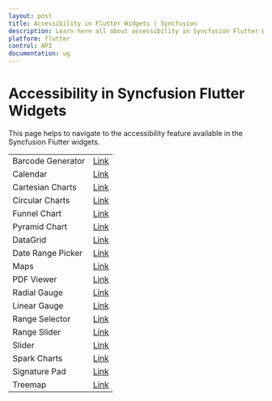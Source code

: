 ```yaml
---
layout: post
title: Accessibility in Flutter Widgets | Syncfusion
description: Learn here all about accessibility in Syncfusion Flutter Widgets and their reference links for each widget.
platform: flutter
control: API
documentation: ug
---
```


# Accessibility in Syncfusion Flutter Widgets 

This page helps to navigate to the accessibility feature available in the Syncfusion Flutter widgets.

<table>
    <tr>
        <td>
            Barcode Generator
        </td>
        <td>
            <a href="https://help.syncfusion.com/flutter/barcode/accessibility">Link</a>
        </td>
    </tr>
	<tr>
        <td>
            Calendar
        </td>
        <td>
            <a href="https://help.syncfusion.com/flutter/calendar/accessibility">Link</a>
        </td>
    </tr>
    <tr>
        <td>
            Cartesian Charts
        </td>
        <td>
            <a href="https://help.syncfusion.com/flutter/cartesian-charts/accessibility">Link</a>
        </td>
    </tr>
    <tr>
        <td>
            Circular Charts
        </td>
        <td>
            <a href="https://help.syncfusion.com/flutter/circular-charts/accessibility">Link</a>
        </td>
    </tr>
    <tr>
        <td>
           Funnel Chart
        </td>
        <td>
            <a href="https://help.syncfusion.com/flutter/funnel-chart/accessibility">Link</a>
        </td>
    </tr>
    <tr>
        <td>
            Pyramid Chart
        </td>
        <td>
            <a href="https://help.syncfusion.com/flutter/pyramid-chart/accessibility">Link</a>
        </td>
    </tr>
    <tr>
        <td>
            DataGrid
        </td>
        <td>
            <a href="https://help.syncfusion.com/flutter/datagrid/accessibility">Link</a>
        </td>
    </tr>
    <tr>
        <td>
          Date Range Picker
        </td>
       <td>
           <a href="https://help.syncfusion.com/flutter/daterangepicker/accessibility">Link</a>
      </td>
    </tr>
    <tr>
        <td>
            Maps
        </td>
        <td>
            <a href="https://help.syncfusion.com/flutter/maps/accessibility">Link</a>
        </td>
    </tr>
    <tr>
        <td>
            PDF Viewer
        </td>
        <td>
            <a href="https://help.syncfusion.com/flutter/pdf-viewer/accessibility">Link</a>
        </td>
    </tr>
    <tr>
        <td>
            Radial Gauge
        </td>
        <td>
            <a href="https://help.syncfusion.com/flutter/radial-gauge/accessibility">Link</a>
        </td>
    </tr>
    <tr>
        <td>
            Linear Gauge
        </td>
        <td>
            <a href="https://help.syncfusion.com/flutter/linear-gauge/accessibility">Link</a>
        </td>
    </tr>
	<tr>
        <td>
            Range Selector
        </td>
        <td>
            <a href="https://help.syncfusion.com/flutter/range-selector/accessibility">Link</a>
        </td>
    </tr>
    <tr>
        <td>
            Range Slider
        </td>
        <td>
            <a href="https://help.syncfusion.com/flutter/range-slider/accessibility">Link</a>
        </td>
    </tr>
    <tr>
        <td>
            Slider
        </td>
        <td>
            <a href="https://help.syncfusion.com/flutter/slider/accessibility">Link</a>
        </td>
    </tr>
    <tr>
        <td>
            Spark Charts
        </td>
        <td>
            <a href="https://help.syncfusion.com/flutter/sparkcharts/accessibility">Link</a>
        </td>
    </tr>
    <tr>
        <td>
            Signature Pad
        </td>
        <td>
            <a href="https://help.syncfusion.com/flutter/signaturepad/accessibility">Link</a>
        </td>
    </tr>
    <tr>
        <td>
            Treemap
        </td>
        <td>
            <a href="https://help.syncfusion.com/flutter/treemap/accessibility">Link</a>
        </td>
    </tr>
</table>
